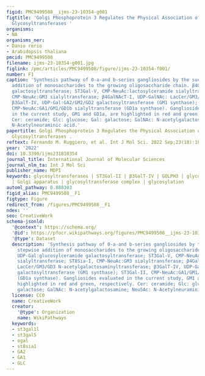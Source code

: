 ```yaml
---
figid: PMC9499508__ijms-23-10354-g001
figtitle: 'Golgi Phosphoprotein 3 Regulates the Physical Association of Glycolipid
  Glycosyltransferases '
organisms:
- NA
organisms_ner:
- Danio rerio
- Arabidopsis thaliana
pmcid: PMC9499508
filename: ijms-23-10354-g001.jpg
figlink: /pmc/articles/PMC9499508/figure/ijms-23-10354-f001/
number: F1
caption: 'Synthesis pathway of 0-a-and b-series gangliosides by the successive stepwise
  addition of monosaccharides to the growing oligosaccharide chain. β4GalT-VI, UDP-Gal:glucosylceramide
  galactosyltransferase; ST3Gal-V, CMP-NeuAc:lactosylceramide sialyltransferase; ST8Sia-I,
  CMP-NeuAc:GM3 sialyltransferase; β4GalNAcT-I, UDP-GalNAc: LacCer/GM3/GD3 N-acetylgalactosaminyltransferase;
  β3GalT-IV, UDP-Gal:GA2/GM2/GD2 galactosyltransferase (GM1 synthase); ST3Gal-II,
  CMP-NeuAc:GA1/GM1/GD1b sialyltransferase (GD1a synthase). Gangliosides evaluated
  in the current study, GM1 and GD1a, are highlighted in red and green, respectively.
  Cer: ceramide; Glc: glucose; Gal: galactose; GalNAc: N-acetylgalactosamine; Neu5Ac:
  N-Acetylneuraminic acid.'
papertitle: Golgi Phosphoprotein 3 Regulates the Physical Association of Glycolipid
  Glycosyltransferases .
reftext: Fernando M. Ruggiero, et al. Int J Mol Sci. 2022 Sep;23(18):10354.
year: '2022'
doi: 10.3390/ijms231810354
journal_title: International Journal of Molecular Sciences
journal_nlm_ta: Int J Mol Sci
publisher_name: MDPI
keywords: glycosyltransferases | ST3Gal-II | β3GalT-IV | GOLPH3 | glycolipids | gangliosides
  | Golgi apparatus | glycosyltransferase complex | glycosylation
automl_pathway: 0.888303
figid_alias: PMC9499508__F1
figtype: Figure
redirect_from: /figures/PMC9499508__F1
ndex: ''
seo: CreativeWork
schema-jsonld:
  '@context': https://schema.org/
  '@id': https://pfocr.wikipathways.org/figures/PMC9499508__ijms-23-10354-g001.html
  '@type': Dataset
  description: 'Synthesis pathway of 0-a-and b-series gangliosides by the successive
    stepwise addition of monosaccharides to the growing oligosaccharide chain. β4GalT-VI,
    UDP-Gal:glucosylceramide galactosyltransferase; ST3Gal-V, CMP-NeuAc:lactosylceramide
    sialyltransferase; ST8Sia-I, CMP-NeuAc:GM3 sialyltransferase; β4GalNAcT-I, UDP-GalNAc:
    LacCer/GM3/GD3 N-acetylgalactosaminyltransferase; β3GalT-IV, UDP-Gal:GA2/GM2/GD2
    galactosyltransferase (GM1 synthase); ST3Gal-II, CMP-NeuAc:GA1/GM1/GD1b sialyltransferase
    (GD1a synthase). Gangliosides evaluated in the current study, GM1 and GD1a, are
    highlighted in red and green, respectively. Cer: ceramide; Glc: glucose; Gal:
    galactose; GalNAc: N-acetylgalactosamine; Neu5Ac: N-Acetylneuraminic acid.'
  license: CC0
  name: CreativeWork
  creator:
    '@type': Organization
    name: WikiPathways
  keywords:
  - st3gal1l
  - st3gal5
  - ogal
  - st8sia1
  - GA2
  - GA1
  - GLC
---
```


